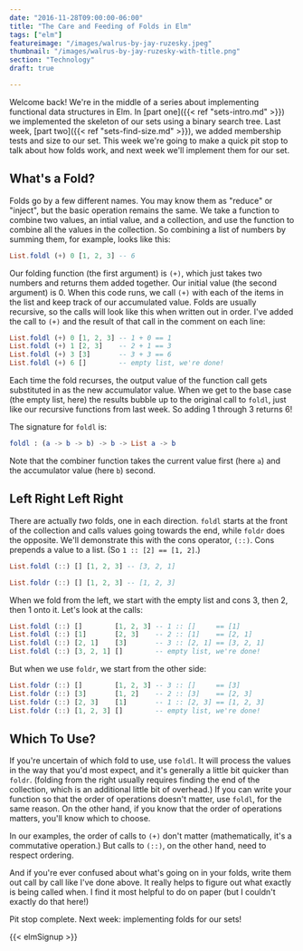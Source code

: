```yaml
---
date: "2016-11-28T09:00:00-06:00"
title: "The Care and Feeding of Folds in Elm"
tags: ["elm"]
featureimage: "/images/walrus-by-jay-ruzesky.jpeg"
thumbnail: "/images/walrus-by-jay-ruzesky-with-title.png"
section: "Technology"
draft: true

---
```


Welcome back! 
We're in the middle of a series about implementing functional data structures in Elm.
In [part one]({{< ref "sets-intro.md" >}}) we implemented the skeleton of our sets using a binary search tree.
Last week, [part two]({{< ref "sets-find-size.md" >}}), we added membership tests and size to our set.
This week we're going to make a quick pit stop to talk about how folds work, and next week we'll implement them for our set.

<!--more-->

## What's a Fold?

Folds go by a few different names.
You may know them as "reduce" or "inject", but the basic operation remains the same.
We take a function to combine two values, an intial value, and a collection, and use the function to combine all the values in the collection.
So combining a list of numbers by summing them, for example, looks like this:

```elm
List.foldl (+) 0 [1, 2, 3] -- 6
```

Our folding function (the first argument) is `(+)`, which just takes two numbers and returns them added together.
Our initial value (the second argument) is 0.
When this code runs, we call `(+)` with each of the items in the list and keep track of our accumulated value.
Folds are usually recursive, so the calls will look like this when written out in order.
I've added the call to `(+)` and the result of that call in the comment on each line:

```elm
List.foldl (+) 0 [1, 2, 3] -- 1 + 0 == 1
List.foldl (+) 1 [2, 3]    -- 2 + 1 == 3
List.foldl (+) 3 [3]       -- 3 + 3 == 6
List.foldl (+) 6 []        -- empty list, we're done!
```

Each time the fold recurses, the output value of the function call gets substituted in as the new accumulator value.
When we get to the base case (the empty list, here) the results bubble up to the original call to `foldl`, just like our recursive functions from last week.
So adding 1 through 3 returns 6!

The signature for `foldl` is:

```elm
foldl : (a -> b -> b) -> b -> List a -> b
```

Note that the combiner function takes the current value first (here `a`) and the accumulator value (here `b`) second.

## Left Right Left Right

There are actually *two* folds, one in each direction.
`foldl` starts at the front of the collection and calls values going towards the end, while `foldr` does the opposite.
We'll demonstrate this with the cons operator, `(::)`.
Cons prepends a value to a list.
(So `1 :: [2] == [1, 2]`.)

```elm
List.foldl (::) [] [1, 2, 3] -- [3, 2, 1]

List.foldr (::) [] [1, 2, 3] -- [1, 2, 3]
```

When we fold from the left, we start with the empty list and cons 3, then 2, then 1 onto it.
Let's look at the calls:

```elm
List.foldl (::) []        [1, 2, 3] -- 1 :: []     == [1]
List.foldl (::) [1]       [2, 3]    -- 2 :: [1]    == [2, 1]
List.foldl (::) [2, 1]    [3]       -- 3 :: [2, 1] == [3, 2, 1]
List.foldl (::) [3, 2, 1] []        -- empty list, we're done!
```

But when we use `foldr`, we start from the other side:

```elm
List.foldr (::) []        [1, 2, 3] -- 3 :: []     == [3]
List.foldr (::) [3]       [1, 2]    -- 2 :: [3]    == [2, 3]
List.foldr (::) [2, 3]    [1]       -- 1 :: [2, 3] == [1, 2, 3]
List.foldr (::) [1, 2, 3] []        -- empty list, we're done!
```

## Which To Use?

If you're uncertain of which fold to use, use `foldl`.
It will process the values in the way that you'd most expect, and it's generally a little bit quicker than `foldr`.
(folding from the right usually requires finding the end of the collection, which is an additional little bit of overhead.)
If you can write your function so that the order of operations doesn't matter, use `foldl`, for the same reason.
On the other hand, if you know that the order of operations matters, you'll know which to choose.

In our examples, the order of calls to `(+)` don't matter (mathematically, it's a commutative operation.)
But calls to `(::)`, on the other hand, need to respect ordering.

And if you're ever confused about what's going on in your folds, write them out call by call like I've done above.
It really helps to figure out what exactly is being called when.
I find it most helpful to do on paper (but I couldn't exactly do that here!)

Pit stop complete.
Next week: implementing folds for our sets!

{{< elmSignup >}}
